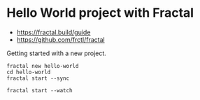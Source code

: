# Hello World project with Fractal

- https://fractal.build/guide
- https://github.com/frctl/fractal

Getting started with a new project.

	fractal new hello-world
	cd hello-world
	fractal start --sync

	fractal start --watch
